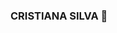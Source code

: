 ### CRISTIANA SILVA 👋

<!--
**CrysDaSilva/CrysDaSilva** is a ✨ _special_ ✨ repository because its `README.md` (this file) appears on your GitHub profile.

- 🔭 I’m currently working on sales...
- 🌱 I recently started studying ...
- 👯 I’m looking work in this area ...
- 🤔 I’m looking for help with my study projects...
- 💬 Ask me about ...
- 📫 How to reach me: 
- 📞 Fone/whats: +55 51 991009112 ...
- 📧 Email:cryssilva1503@gmail.com

-->
